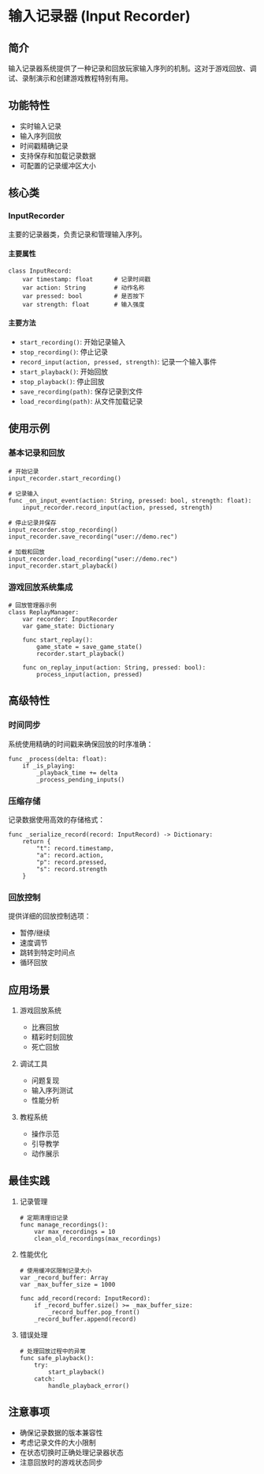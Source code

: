 # 输入记录器 (Input Recorder)

## 简介
输入记录器系统提供了一种记录和回放玩家输入序列的机制。这对于游戏回放、调试、录制演示和创建游戏教程特别有用。

## 功能特性
- 实时输入记录
- 输入序列回放
- 时间戳精确记录
- 支持保存和加载记录数据
- 可配置的记录缓冲区大小

## 核心类
### InputRecorder
主要的记录器类，负责记录和管理输入序列。

#### 主要属性
```gdscript
class InputRecord:
    var timestamp: float      # 记录时间戳
    var action: String        # 动作名称
    var pressed: bool         # 是否按下
    var strength: float       # 输入强度
```

#### 主要方法
- `start_recording()`: 开始记录输入
- `stop_recording()`: 停止记录
- `record_input(action, pressed, strength)`: 记录一个输入事件
- `start_playback()`: 开始回放
- `stop_playback()`: 停止回放
- `save_recording(path)`: 保存记录到文件
- `load_recording(path)`: 从文件加载记录

## 使用示例
### 基本记录和回放
```gdscript
# 开始记录
input_recorder.start_recording()

# 记录输入
func _on_input_event(action: String, pressed: bool, strength: float):
    input_recorder.record_input(action, pressed, strength)

# 停止记录并保存
input_recorder.stop_recording()
input_recorder.save_recording("user://demo.rec")

# 加载和回放
input_recorder.load_recording("user://demo.rec")
input_recorder.start_playback()
```

### 游戏回放系统集成
```gdscript
# 回放管理器示例
class ReplayManager:
    var recorder: InputRecorder
    var game_state: Dictionary
    
    func start_replay():
        game_state = save_game_state()
        recorder.start_playback()
        
    func on_replay_input(action: String, pressed: bool):
        process_input(action, pressed)
```

## 高级特性
### 时间同步
系统使用精确的时间戳来确保回放的时序准确：
```gdscript
func _process(delta: float):
    if _is_playing:
        _playback_time += delta
        _process_pending_inputs()
```

### 压缩存储
记录数据使用高效的存储格式：
```gdscript
func _serialize_record(record: InputRecord) -> Dictionary:
    return {
        "t": record.timestamp,
        "a": record.action,
        "p": record.pressed,
        "s": record.strength
    }
```

### 回放控制
提供详细的回放控制选项：
- 暂停/继续
- 速度调节
- 跳转到特定时间点
- 循环回放

## 应用场景
1. 游戏回放系统
   - 比赛回放
   - 精彩时刻回放
   - 死亡回放

2. 调试工具
   - 问题复现
   - 输入序列测试
   - 性能分析

3. 教程系统
   - 操作示范
   - 引导教学
   - 动作展示

## 最佳实践
1. 记录管理
   ```gdscript
   # 定期清理旧记录
   func manage_recordings():
       var max_recordings = 10
       clean_old_recordings(max_recordings)
   ```

2. 性能优化
   ```gdscript
   # 使用缓冲区限制记录大小
   var _record_buffer: Array
   var _max_buffer_size = 1000
   
   func add_record(record: InputRecord):
       if _record_buffer.size() >= _max_buffer_size:
           _record_buffer.pop_front()
       _record_buffer.append(record)
   ```

3. 错误处理
   ```gdscript
   # 处理回放过程中的异常
   func safe_playback():
       try:
           start_playback()
       catch:
           handle_playback_error()
   ```

## 注意事项
- 确保记录数据的版本兼容性
- 考虑记录文件的大小限制
- 在状态切换时正确处理记录器状态
- 注意回放时的游戏状态同步
